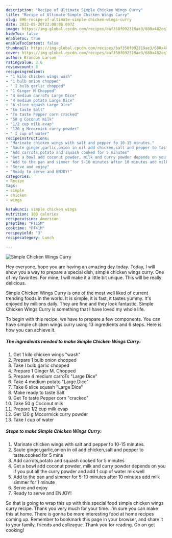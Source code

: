 ```yaml
---
description: "Recipe of Ultimate Simple Chicken Wings Curry"
title: "Recipe of Ultimate Simple Chicken Wings Curry"
slug: 896-recipe-of-ultimate-simple-chicken-wings-curry
date: 2022-05-20T22:08:08.097Z
image: https://img-global.cpcdn.com/recipes/baf350f092319ae3/680x482cq70/simple-chicken-wings-curry-recipe-main-photo.jpg
hideToc: false
enableToc: true
enableTocContent: false
thumbnail: https://img-global.cpcdn.com/recipes/baf350f092319ae3/680x482cq70/simple-chicken-wings-curry-recipe-main-photo.jpg
cover: https://img-global.cpcdn.com/recipes/baf350f092319ae3/680x482cq70/simple-chicken-wings-curry-recipe-main-photo.jpg
author: Brandon Larson
ratingvalue: 3.6
reviewcount: 8
recipeingredient:
- "1 kilo chicken wings wash"
- "1 bulb onion chopped"
- " I bulb garlic chopped"
- "1 Ginger M Chopped"
- "4 medium carroTs Large Dice"
- "4 medium potato Large Dice"
- "6 slice squash Large Dice"
- "to taste Salt"
- "To taste Pepper corn cracked"
- "50 g Coconut milk"
- "1/2 cup milk evap"
- "120 g Mccormick curry powder"
- " I cup of water"
recipeinstructions:
- "Marinate chicken wings with salt and pepper fo 10-15 minutes."
- "Saute ginger,garlic,onion in oil add chicken,salt and pepper to taste.cooked for 5 mins"
- "Add carrots,potato and squash cooked for 5 minutes"
- "Get a bowl add coconut powder, milk and curry powder depends on you if you put all the curry powder and add 1 cup of water mix well"
- "Add to the pan and simmer for 5-10 minutes after 10 minutes add milk simmer for 1 minute"
- "Serve and enjoy"
- "Ready to serve and ENJOY!"
categories:
- Recipe
tags:
- simple
- chicken
- wings

katakunci: simple chicken wings 
nutrition: 180 calories
recipecuisine: American
preptime: "PT15M"
cooktime: "PT41M"
recipeyield: "3"
recipecategory: Lunch

---
```



![Simple Chicken Wings Curry](https://img-global.cpcdn.com/recipes/baf350f092319ae3/680x482cq70/simple-chicken-wings-curry-recipe-main-photo.jpg)

Hey everyone, hope you are having an amazing day today. Today, I will show you a way to prepare a special dish, simple chicken wings curry. One of my favorites. For mine, I will make it a little bit unique. This will be really delicious.



Simple Chicken Wings Curry is one of the most well liked of current trending foods in the world. It is simple, it is fast, it tastes yummy. It's enjoyed by millions daily. They are fine and they look fantastic. Simple Chicken Wings Curry is something that I have loved my whole life.


To begin with this recipe, we have to prepare a few components. You can have simple chicken wings curry using 13 ingredients and 6 steps. Here is how you can achieve it.

<!--inarticleads1-->

##### The ingredients needed to make Simple Chicken Wings Curry:

1. Get 1 kilo chicken wings &#34;wash&#34;
1. Prepare 1 bulb onion chopped
1. Take  I bulb garlic chopped
1. Prepare 1 Ginger M. Chopped
1. Prepare 4 medium carroTs &#34;Large Dice&#34;
1. Take 4 medium potato &#34;Large Dice&#34;
1. Take 6 slice squash &#34;Large Dice&#34;
1. Make ready to taste Salt
1. Get To taste Pepper corn &#34;cracked&#34;
1. Take 50 g Coconut milk
1. Prepare 1/2 cup milk evap
1. Get 120 g Mccormick curry powder
1. Take  I cup of water




<!--inarticleads2-->

##### Steps to make Simple Chicken Wings Curry:

1. Marinate chicken wings with salt and pepper fo 10-15 minutes.
1. Saute ginger,garlic,onion in oil add chicken,salt and pepper to taste.cooked for 5 mins
1. Add carrots,potato and squash cooked for 5 minutes
1. Get a bowl add coconut powder, milk and curry powder depends on you if you put all the curry powder and add 1 cup of water mix well
1. Add to the pan and simmer for 5-10 minutes after 10 minutes add milk simmer for 1 minute
1. Serve and enjoy
1. Ready to serve and ENJOY!



So that is going to wrap this up with this special food simple chicken wings curry recipe. Thank you very much for your time. I'm sure you can make this at home. There is gonna be more interesting food at home recipes coming up. Remember to bookmark this page in your browser, and share it to your family, friends and colleague. Thank you for reading. Go on get cooking!
